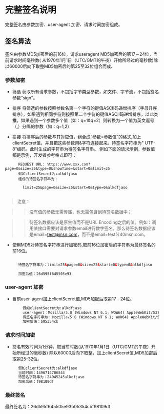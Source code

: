 # 完整签名说明 #

完整签名由参数加密、user-agent 加密、请求时间加密组成。

## 签名算法

签名由参数MD5加密后的前16位，请求useragent MD5加密后的第17－24位，当前请求时间毫秒数(
从1970年1月1日（UTC/GMT的午夜）开始所经过的毫秒数)除以60000后向下取整MD5加密后的第25至32位组合而成.

### 参数加密

* 筛选
  获取所有请求参数，不包括字节类型参数，如文件、字节流，不包括签名参数“sign”。

* 排序
  将筛选的参数按照参数名第一个字符的键值ASCII码递增排序（字母升序排序），如果遇到相同字符则按照第二个字符的键值ASCII码递增排序，以此类推。如果遇到一个参数多个值（如：q=1&q=2）则转换为一个值为英文逗号（,）分隔的参数（如：q=1,2）

* 拼接
  将排序后的参数与其对应值，组合成“参数=参数值”的格式,加上clientSecret值，并且把这些参数用&字符连接起来。待签名字符串为"
  UTF-8"编码。此时生成的字符串为待签名字符串。
  例如下面的请求示例，参数值都是示例，开发者参考格式即可：

```
      REQUEST URL: https://www.xxx.com?page=0&size=25&type=0&showTime=&start=0&limit=25
      假如clientSecret为:alkdfjaso
      组成的待签名字符串为：
      
        limit=25&page=0&size=25&start=0&type=0&alkdfjaso
      
```

> 注意：

> > 没有值的参数无需传递，也无需包含到待签名数据中；

> > 待签名数据应该是原生值而不是URL
> > Encoding之后的值。例如：调用某接口需要对请求参数email进行数字签名，那么待签名数据应该是email=test@msn.com，而不是email=test%40msn.com。

* 使用MD5对待签名字符串进行加密码,取前16位加密后的字符串为最终签名的前16位。

```html
      
      待签名字符串为：limit=25&page=0&size=25&start=0&type=0&alkdfjaso
      
      加密后值：26d595f645505e93

```

### user-agent 加密

* 当前user-agent加上clientSecret值,MD5加密后取第17－24位。

```html
        假如clientSecret为:alkdfjaso
        user-agent：Mozilla/5.0 (Windows NT 6.1; WOW64) AppleWebKit/537.1 (KHTML, like Gecko) Chrome/21.0.1180.71 Safari/537.1
        待签名字符串为: Mozilla/5.0 (Windows NT 6.1; WOW64) AppleWebKit/537.1 (KHTML, like Gecko) Chrome/21.0.1180.71 Safari/537.1alkdfjaso
        加密后值：b05354cb
```

### 请求时间加密

* 签名有效时间为1分钟，取当前时数(从1970年1月1日（UTC/GMT的午夜）开始所经过的毫秒数)
  除以60000后向下取整，加上clientSecret值,MD5加密后取第25-32位。

```html
      假如clientSecret为:alkdfjaso
      当前时间：1496714706844
      待签名字符串为：24945245alkdfjaso
      加密后值：f98109df

```

### 最终签名

最终签名为：26d595f645505e93b05354cbf98109df
